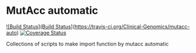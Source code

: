 # MutAcc automatic
[![Build Status](Build Status](https://travis-ci.org/Clinical-Genomics/mutacc-auto.png)](https://travis-ci.org/Clinical-Genomics/mutacc-auto)
[![Coverage Status](https://coveralls.io/repos/github/Clinical-Genomics/mutacc-auto/badge.svg?branch=master)](https://coveralls.io/github/Clinical-Genomics/mutacc-auto?branch=master)

Collections of scripts to make import function by mutacc automatic
